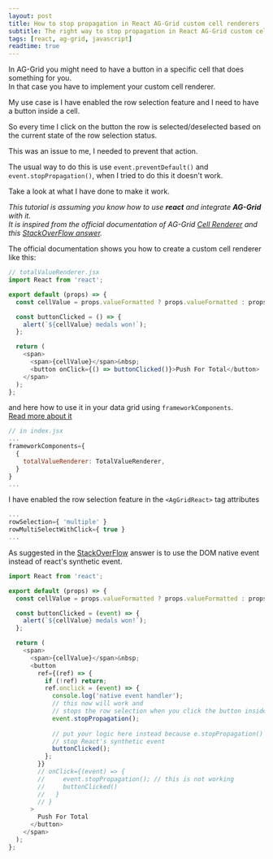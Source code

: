 ```yaml
---
layout: post
title: How to stop propagation in React AG-Grid custom cell renderers
subtitle: The right way to stop propagation in React AG-Grid custom cell renderers
tags: [react, ag-grid, javascript]
readtime: true
---
```


In AG-Grid you might need to have a button in a specific cell that does something for you.  
In that case you have to implement your custom cell renderer.

My use case is I have enabled the row selection feature and I need to have a button inside a cell.

So every time I click on the button the row is selected/deselected based on the current state of the row selection status.

This was an issue to me, I needed to prevent that action.

The usual way to do this is use `event.preventDefault()` and `event.stopPropagation()`, when I tried to do this it doesn't work.

Take a look at what I have done to make it work.

_This tutorial is assuming you know how to use **react** and integrate **AG-Grid** with it._  
_It is inspired from the official documentation of AG-Grid [Cell Renderer][cellRenderer] and this [StackOverFlow answer][stackOverFlow]._

The official documentation shows you how to create a custom cell renderer like this:
```javascript
// totalValueRenderer.jsx
import React from 'react';

export default (props) => {
  const cellValue = props.valueFormatted ? props.valueFormatted : props.value;

  const buttonClicked = () => {
    alert(`${cellValue} medals won!`);
  };

  return (
    <span>
      <span>{cellValue}</span>&nbsp;
      <button onClick={() => buttonClicked()}>Push For Total</button>
    </span>
  );
};
```

and here how to use it in your data grid using `frameworkComponents`.  
[Read more about it][frameworkComponents]
```javascript
// in index.jsx
...
frameworkComponents={
  {
    totalValueRenderer: TotalValueRenderer,
  }
}
...
```

I have enabled the row selection feature in the `<AgGridReact>` tag attributes
```javascript
...
rowSelection={ 'multiple' }
rowMultiSelectWithClick={ true }
...
```

As suggested in the [StackOverFlow][stackOverFlow] answer is to use the DOM native event instead of react's synthetic event.
```javascript
import React from 'react';

export default (props) => {
  const cellValue = props.valueFormatted ? props.valueFormatted : props.value;

  const buttonClicked = (event) => {
    alert(`${cellValue} medals won!`);
  };

  return (
    <span>
      <span>{cellValue}</span>&nbsp;
      <button
        ref={(ref) => {
          if (!ref) return;
          ref.onclick = (event) => {
            console.log('native event handler');
            // this now will work and 
            // stops the row selection when you click the button inside the cell
            event.stopPropagation();
            
            // put your logic here instead because e.stopPropagation() will
            // stop React's synthetic event
            buttonClicked();
          };
        }}
        // onClick={(event) => {
        //     event.stopPropagation(); // this is not working
        //     buttonClicked()
        //   }
        // }
      >
        Push For Total
      </button>
    </span>
  );
};

```

[cellRenderer]: https://www.ag-grid.com/react-grid/component-cell-renderer/
[stackOverFlow]: https://stackoverflow.com/a/63968681/5423233
[frameworkComponents]: https://www.ag-grid.com/react-grid/components/#registering-custom-components-2
